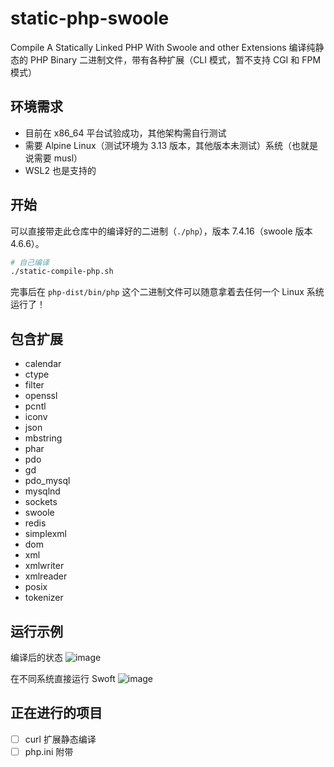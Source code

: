 # static-php-swoole
Compile A Statically Linked PHP With Swoole and other Extensions
编译纯静态的 PHP Binary 二进制文件，带有各种扩展（CLI 模式，暂不支持 CGI 和 FPM 模式）

## 环境需求
- 目前在 x86_64 平台试验成功，其他架构需自行测试
- 需要 Alpine Linux（测试环境为 3.13 版本，其他版本未测试）系统（也就是说需要 musl）
- WSL2 也是支持的

## 开始
可以直接带走此仓库中的编译好的二进制（`./php`），版本 7.4.16（swoole 版本 4.6.6）。
```bash
# 自己编译
./static-compile-php.sh
```
完事后在 `php-dist/bin/php` 这个二进制文件可以随意拿着去任何一个 Linux 系统运行了！

## 包含扩展
- calendar
- ctype
- filter
- openssl
- pcntl
- iconv
- json
- mbstring
- phar
- pdo
- gd
- pdo_mysql
- mysqlnd
- sockets
- swoole
- redis
- simplexml
- dom
- xml
- xmlwriter
- xmlreader
- posix
- tokenizer

## 运行示例
编译后的状态
![image](https://user-images.githubusercontent.com/20330940/116053556-68a30800-a6ad-11eb-88f8-aba015899e43.png)

在不同系统直接运行 Swoft
![image](https://user-images.githubusercontent.com/20330940/116053161-f16d7400-a6ac-11eb-87b8-e510c6454861.png)

## 正在进行的项目
- [ ] curl 扩展静态编译
- [ ] php.ini 附带
